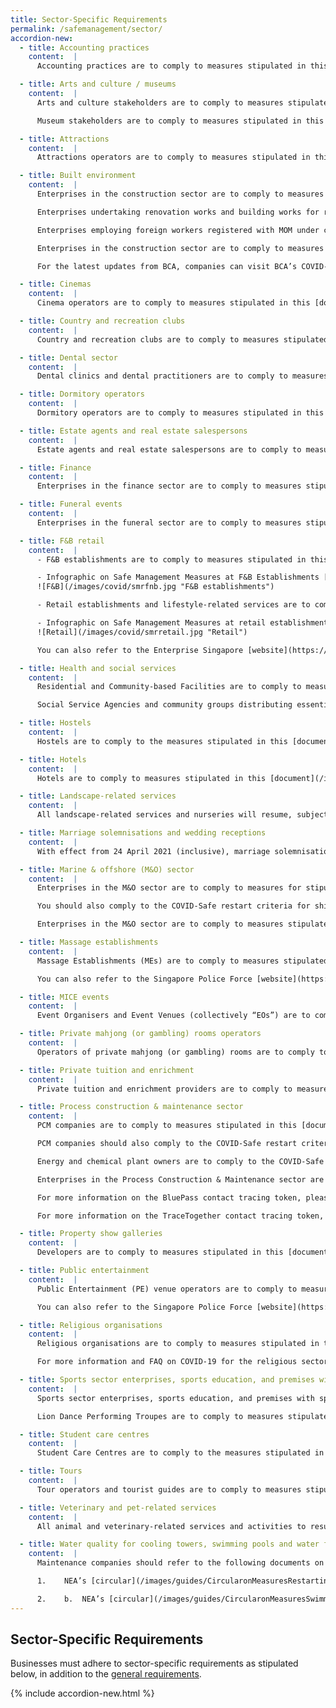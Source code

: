 ```yaml
---
title: Sector-Specific Requirements
permalink: /safemanagement/sector/
accordion-new:
  - title: Accounting practices
    content:  |
      Accounting practices are to comply to measures stipulated in this [document](/images/guides/AccountingPractices.pdf){:target="_blank"} [last updated on 11 November 2020]. You can also refer to the Institute of Singapore Chartered Accountants [website](https://isca.org.sg/covid-19-series/faqs/?j=538131&sfmc_sub=28753357&l=215_HTML&u=10800996&mid=7235277&jb=1){:target="_blank"} and the Singapore Accountancy Commission [website](https://www.sac.gov.sg/isca-sac-advisory-accounting-practices-safe-management-measures){:target="_blank"}.

  - title: Arts and culture / museums
    content:  |
      Arts and culture stakeholders are to comply to measures stipulated in this [document](/images/guides/nac.pdf){:target="_blank"} [last updated on 1 April 2021]. You can also refer to the National Arts Council [website](https://www.nac.gov.sg/whatwedo/support/sustaining-the-arts-during-covid-19/Arts-and-Culture-Sector-Advisories.html){:target="_blank"}.

      Museum stakeholders are to comply to measures stipulated in this [document](/images/guides/NHB.pdf){:target="_blank"} [last updated on 28 December 2020]. You can also refer to the National Heritage Board [website](https://www.nhb.gov.sg/what-we-do/our-work/sector-development/museum-roundtable/public-advisory-on-covid-19){:target="_blank"}.

  - title: Attractions
    content:  |
      Attractions operators are to comply to measures stipulated in this [document](/images/guides/STBAdvisoryforattractions.pdf){:target="_blank"} [last updated on 30 December 2020]. You can also refer to the Singapore Tourism Board [website](https://www.stb.gov.sg/content/stb/en/media-centre/media-releases.html){:target="_blank"}.

  - title: Built environment
    content:  |
      Enterprises in the construction sector are to comply to measures stipulated in this [document](/images/guides/Construction.pdf){:target="_blank"} [last updated on 25 May 2020] and this [document](/images/guides/Construction2.pdf){:target="_blank"} [last updated on 26 Jun 20].

      Enterprises undertaking renovation works and building works for residential properties from 2 June 2020 are to comply to measures stipulated in this [document](/images/guides/Reno.pdf){:target="_blank"} [last updated on 13 June 20].

      Enterprises employing foreign workers registered with MOM under construction account are to refer to BCA’s Circular on permission for companies to resume work from 10 August 2020 and review of COVID-Safe accommodation criteria in this [document](/images/guides/BCACircularResumption10Aug.pdf){:target="_blank"} [last updated on 10 August 2020].

      Enterprises in the construction sector are to comply to measures stipulated in this [document](/images/guides/Construction3.pdf){:target="_blank"} [last updated on 12 August 2020] on measures relating to the implementation of staggered rest days for Work Permit and S Pass holders.

      For the latest updates from BCA, companies can visit BCA’s COVID-19 [website](https://www1.bca.gov.sg/COVID-19){:target="_blank"} or subscribe to BCA’s channel on the Telegram app <https://t.me/BCASingapore>{:target="_blank"}.

  - title: Cinemas
    content:  |
      Cinema operators are to comply to measures stipulated in this [document](/images/guides/cinemasadvisory2.pdf){:target="_blank"} [last updated on 29 March 2021]. You can also refer to the Infocomm Media Development Authority [website](https://www.imda.gov.sg/news-and-events/Media-Room/Media-Releases/2020/Advisories-on-COVID-19-Situation){:target="_blank"}.

  - title: Country and recreation clubs
    content:  |
      Country and recreation clubs are to comply to measures stipulated in this [document](/images/guides/countryclubadvisory.pdf){:target="_blank"} [last updated on 13 January 2021].

  - title: Dental sector
    content:  |
      Dental clinics and dental practitioners are to comply to measures stipulated in this [document](/images/guides/dentalcircular2.pdf){:target="_blank"} [last updated on 24 December 2020].

  - title: Dormitory operators
    content:  |
      Dormitory operators are to comply to measures stipulated in this [document](/images/guides/dormoperators.pdf){:target="_blank"} [last updated on 12 August 2020] on measures relating to the implementation of staggered rest days for dormitory residents.

  - title: Estate agents and real estate salespersons
    content:  |
      Estate agents and real estate salespersons are to comply to measures stipulated in this [document](/images/guides/cea2.pdf){:target="_blank"} [last updated on 2 July 2020]. You can also refer to Council for Estate Agencies [website](https://www.cea.gov.sg/news-publications/press-releases/covid-19-cea-s-measures-and-guidance){:target="_blank"}.    

  - title: Finance
    content:  |
      Enterprises in the finance sector are to comply to measures stipulated in this [document](/images/guides/massmrrequirements2.pdf){:target="_blank"} [last updated on 15 June 20]. You can also refer to the Monetary Authority of Singapore [website](https://www.mas.gov.sg/news){:target="_blank"}.

  - title: Funeral events
    content:  |
      Enterprises in the funeral sector are to comply to measures stipulated in this [document](/images/guides/SMM_FuneralServices.pdf){:target="_blank"} [last updated 21 April 2021].

  - title: F&B retail
    content:  |
      - F&B establishments are to comply to measures stipulated in this [document](/images/guides/FBestablishments30Jan.pdf){:target="_blank"}[last updated on 30 January 2021].<br>

      - Infographic on Safe Management Measures at F&B Establishments [last updated on 12 January 2021]<br>
      ![F&B](/images/covid/smrfnb.jpg "F&B establishments")

      - Retail establishments and lifestyle-related services are to comply to measures stipulated in this [document](/images/guides/retailsmrrequirements30Jan.pdf){:target="_blank"} [last updated on 30 January 2021].<br>

      - Infographic on Safe Management Measures at retail establishments and lifestyle-related services [last updated on 12 January 2021]<br>
      ![Retail](/images/covid/smrretail.jpg "Retail")

      You can also refer to the Enterprise Singapore [website](https://www.enterprisesg.gov.sg/covid-19/safe-distance){:target="_blank"} for these requirements and other information.

  - title: Health and social services
    content:  |
      Residential and Community-based Facilities are to comply to measures stipulated in this [document](/images/guides/msfresidentialadvisory.pdf){:target="_blank"} [last updated on 27 April 2021]. You can also refer to the Ministry of Social and Family Development [website](https://www.msf.gov.sg/media-room/Pages/COVID-19-advisory.aspx){:target="_blank"}.

      Social Service Agencies and community groups distributing essential aid (i.e. supplies necessary for daily sustenance e.g. cooked food and food rations, and urgent financial aid) are to comply to measures stipulated in this [document](/images/guides/msfresidentialadvisory.pdf){:target="_blank"} [last updated on 7 January 2021]. You can also refer to the Ministry of Social and Family Development [website](https://www.msf.gov.sg/media-room/Pages/COVID-19-advisory.aspx){:target="_blank"}.

  - title: Hostels
    content:  |
      Hostels are to comply to the measures stipulated in this [document](/images/guides/hostelsadvisory.pdf){:target="_blank"} [last updated on 1 April 2021]. You can also refer to the Singapore Tourism Board [website](https://www.stb.gov.sg/content/stb/en/home-pages/advisory-for-hotels.html#advisoryforhostels){:target="_blank"}.

  - title: Hotels
    content:  |
      Hotels are to comply to measures stipulated in this [document](/images/guides/Circular for Hotels in Phase 3_ver23Apr2021.pdf){:target="_blank"}[last updated 23 April 2021]. You can also refer to the Singapore Tourism Board [website](https://www.stb.gov.sg/content/stb/en/home-pages/advisory-for-hotels.html){:target="_blank"}.

  - title: Landscape-related services
    content:  |
      All landscape-related services and nurseries will resume, subject to safe management measures as required by MOM and NParks. More information for the landscape sector is available [here](https://www.nparks.gov.sg/-/media/cuge/pdf/nparks-lias-covid-safe-landscaping-guidelines_v2.pdf){:target="_blank"}. For further clarification, email <NParks_Industry@nparks.gov.sg>{:target="_blank"}.

  - title: Marriage solemnisations and wedding receptions
    content:  |
      With effect from 24 April 2021 (inclusive), marriage solemnisations and wedding receptions are required to comply to measures stipulated in this [document](/images/guides/SMMs_for_Weddings_w_PET(For 24 Apr).pdf){:target="_blank"} [last updated 24 April 2021], depending on venue.  

  - title: Marine & offshore (M&O) sector
    content:  |
      Enterprises in the M&O sector are to comply to measures for stipulated in this [document](/images/guides/AdvisoryMOSector_19Feb.pdf){:target="_blank"} [last updated on 19 Feb 21] and updated measures in this [document](/images/guides/AdvisoryMOSector_30Mar.pdf){:target="_blank"} [last updated on 30 March 2021].

      You should also comply to the COVID-Safe restart criteria for shipyards, resident contractors and common contractors (M&O) [here](/images/guides/MORestartCriteria.pdf){:target="_blank"} [last updated on 30 March 2021]. For FAQ regarding COVID-Safe restart criteria, please refer to this [document](/images/guides/FAQsforMOSector.pdf){:target="_blank"} [last updated on 30 March 2021].

      Enterprises in the M&O sector are to comply to measures stipulated in this [document](/images/guides/marineadvisory.pdf){:target="_blank"} [last updated on 12 August 2020] on measures relating to the implementation of staggered rest days for Work Permit and S Pass holders.

  - title: Massage establishments
    content:  |      
      Massage Establishments (MEs) are to comply to measures stipulated in this [document](/images/guides/meadvisory.pdf){:target="_blank"}[last updated on 28 December 2020]. MEs are also encouraged to refer to the [annex](/images/guides/meannex.pdf){:target="_blank"}[ and adopt the additional measures within, where possible [last updated on 28 December 2020].

      You can also refer to the Singapore Police Force [website](https://www.police.gov.sg/e-Services/Police-Licences/Massage-Establishment-Licence){:target="_blank"}.

  - title: MICE events
    content:  |      
      Event Organisers and Event Venues (collectively “EOs”) are to comply to measures stipulated in this [document](/images/guides/MICEPilotEventAdvisory.pdf){:target="_blank"} [last updated on 23 April 2021] for piloting MICE events of up to 750 participants. You can also refer to the Singapore Tourism Board [website](https://www.stb.gov.sg/content/stb/en/home-pages/advisory-for-MICE.html#MICE){:target="_blank"} for more information on the application process and FAQs.

  - title: Private mahjong (or gambling) rooms operators
    content:  |  
      Operators of private mahjong (or gambling) rooms are to comply to measures stipulated in this [document](/images/guides/privatemjadvisory.pdf){:target="_blank"} [last updated on 25 June 2020].

  - title: Private tuition and enrichment
    content:  |  
      Private tuition and enrichment providers are to comply to measures stipulated in this [document](/images/guides/PrivateTuitionEnrichment.pdf){:target="_blank"} [last updated on 5 April 2021].   

  - title: Process construction & maintenance sector
    content:  |
      PCM companies are to comply to measures stipulated in this [document](/images/guides/PCMAdvisory26Sep.pdf){:target="_blank"} [last updated on 26 September 2020].

      PCM companies should also comply to the COVID-Safe restart criteria stipulated [here](/images/guides/CriteriaPCMCompanies26Sep.pdf){:target="_blank"} [last updated on 26 September 2020].

      Energy and chemical plant owners are to comply to the COVID-Safe restart criteria stipulated in this [document](/images/guides/CriteriaECPlantOwners26Sep.pdf){:target="_blank"} [last updated on 26 September 2020].

      Enterprises in the Process Construction & Maintenance sector are to comply to measures stipulated in this [document](/images/guides/PCMBCAStaggeredRestDay.pdf){:target="_blank"} [last updated on 12 August 20] on measures relating to the implementation of staggered rest days for Work Permit and S Pass holders.

      For more information on the BluePass contact tracing token, please refer to this [document](/images/guides/AdvisoryonBPtokenvfp.pdf){:target="_blank"} [last updated on 3 November 2020] and to this [document](/images/guides/AdvisoryonBPtokenvf.pdf){:target="_blank"} [last updated on 4 December 2020].

      For more information on the TraceTogether contact tracing token, please refer to this [document](/images/guides/advisoryontttokens.pdf){:target="_blank"} [last updated on 5 April 2021].

  - title: Property show galleries
    content:  |   
      Developers are to comply to measures stipulated in this [document](/images/guides/PropertyURA.pdf){:target="_blank"} [last updated on 17 June 2020]. You can also refer to the Urban Redevelopment Authority [website](https://www.ura.gov.sg/Corporate/Guidelines/Circulars/ja-13){:target="_blank"}.

  - title: Public entertainment
    content:  |    
      Public Entertainment (PE) venue operators are to comply to measures stipulated in this [document](/images/guides/peadvisory.pdf){:target="_blank"} [last updated on 27 December 2020]. PE operators are also encouraged to refer to the [annex](/images/guides/peannex.pdf){:target="_blank"} and adopt the additional measures within, where possible [last updated on 27 December 2020].

      You can also refer to the Singapore Police Force [website](https://www.police.gov.sg/e-Services/Police-Licences/Public-Entertainment-Licence){:target="_blank"}.

  - title: Religious organisations
    content:  |  
      Religious organisations are to comply to measures stipulated in this [document](/images/guides/mccyroadadvisory2.pdf){:target="_blank"} [last updated on 31 March 2021]. You can also refer to the MCCY [website](https://www.mccy.gov.sg/about-us/news-and-resources/press-statements/2021/mar/phase-three-re-opening-for-religious-activities){:target="_blank"}.

      For more information and FAQ on COVID-19 for the religious sector, please visit [www.cpro.gov.sg](https://www.cpro.gov.sg/){:target="_blank"} or contact MCCY’s Crisis Preparedness for Religious Organisations Programme Office at [cpro@mccy.gov.sg](mailto:cpro@mccy.gov.sg){:target="_blank"}.

  - title: Sports sector enterprises, sports education, and premises with sports facilities
    content:  |   
      Sports sector enterprises, sports education, and premises with sports facilities are to comply to measures stipulated in this [document](/images/guides/sportsadvisory.pdf){:target="_blank"} [last updated 7 January 2021].

      Lion Dance Performing Troupes are to comply to measures stipulated in this [document](/images/guides/PerformingTroupesAdvisory.pdf){:target="_blank"} [last updated 8 February 21].

  - title: Student care centres   
    content:  |
      Student Care Centres are to comply to the measures stipulated in this [document](/images/guides/studentcareadvisory.pdf){:target="_blank"} [last updated 21 April 2021]. You can also refer to the [Student Care Portal](https://www.msf.gov.sg/studentcare/Pages/Home.aspx){:target="_blank"} for more details.

  - title: Tours
    content:  |
      Tour operators and tourist guides are to comply to measures stipulated in this [document](/images/guides/TourAdvisory2.pdf){:target="_blank"} [last updated 1 November 2020]. You can also refer to the Singapore Tourism Board [website](https://www.stb.gov.sg/content/stb/en/home-pages/advisory-for-tours.html#Tours){:target="_blank"}.

  - title: Veterinary and pet-related services
    content:  |
      All animal and veterinary-related services and activities to resume, as long as they comply with safe management measures as required by MOM and the Animal & Veterinary Service, a cluster of NParks. More information is available [here](https://www.nparks.gov.sg/avs/animals/animal-health-and-veterinarians/veterinary-and-animal-related-services-during-covid-19/covid-19-related-updates){:target="_blank"}.

  - title: Water quality for cooling towers, swimming pools and water fountains
    content:  |  
      Maintenance companies should refer to the following documents on measures relating to the thorough cleaning, disinfection and testing before re-opening/re-starting of cooling towers, swimming pools and water fountains:

      1.	NEA’s [circular](/images/guides/CircularonMeasuresRestartingCoolingTowers.pdf){:target="_blank"} on measures to be taken when re-starting cooling towers [last updated on 18 May 20]

      2.	b.	NEA’s [circular](/images/guides/CircularonMeasuresSwimmingPoolsAndWaterFountains.pdf){:target="_blank"} on measures to be taken when re-opening and re-starting of swimming pools and water fountains [last updated on 15 June 2020]                              
---
```


## Sector-Specific Requirements

Businesses must adhere to sector-specific requirements as stipulated below, in addition to the [general requirements](/safemanagement/general/).

{% include accordion-new.html %}
